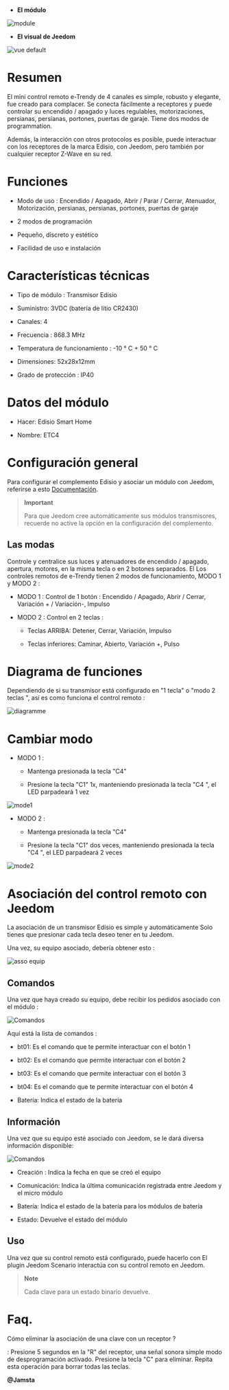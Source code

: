 -   **El módulo**

![module](images/etc4/module.jpg)

-   **El visual de Jeedom**

![vue default](images/etc4/vue_default.jpg)

Resumen 
======

El mini control remoto e-Trendy de 4 canales es simple, robusto y elegante,
fue creado para complacer. Se conecta fácilmente a receptores y
puede controlar su encendido / apagado y luces regulables, motorizaciones,
persianas, persianas, portones, puertas de garaje. Tiene dos modos de
programmation.

Además, la interacción con otros protocolos es posible, puede
interactuar con los receptores de la marca Edisio, con Jeedom, pero
también por cualquier receptor Z-Wave en su red.

Funciones
=========

-   Modo de uso : Encendido / Apagado, Abrir / Parar / Cerrar, Atenuador,
    Motorización, persianas, persianas, portones, puertas de garaje

-   2 modos de programación

-   Pequeño, discreto y estético

-   Facilidad de uso e instalación

Características técnicas 
===========================

-   Tipo de módulo : Transmisor Edisio

-   Suministro: 3VDC (batería de litio CR2430)

-   Canales: 4

-   Frecuencia : 868.3 MHz

-   Temperatura de funcionamiento : -10 ° C + 50 ° C

-   Dimensiones: 52x28x12mm

-   Grado de protección : IP40

Datos del módulo 
=================

-   Hacer: Edisio Smart Home

-   Nombre: ETC4

Configuración general 
======================

Para configurar el complemento Edisio y asociar un módulo con Jeedom,
referirse a esto
[Documentación](https://www.jeedom.fr/doc/documentation/plugins/edisio/es_ES/edisio.html).

> **Important**
>
> Para que Jeedom cree automáticamente sus módulos transmisores, recuerde
> no active la opción en la configuración del complemento.

Las modas 
---------

Controle y centralice sus luces y atenuadores de encendido / apagado,
apertura, motores, en la misma tecla o en 2 botones separados. El
Los controles remotos de e-Trendy tienen 2 modos de funcionamiento, MODO 1 y MODO 2
:

-   MODO 1 : Control de 1 botón : Encendido / Apagado, Abrir / Cerrar,
    Variación + / Variación-, Impulso

-   MODO 2 : Control en 2 teclas :

    -   Teclas ARRIBA: Detener, Cerrar, Variación, Impulso

    -   Teclas inferiores: Caminar, Abierto, Variación +, Pulso

Diagrama de funciones 
===========================

Dependiendo de si su transmisor está configurado en "1 tecla" o "modo 2
teclas ", así es como funciona el control remoto :

![diagramme](images/etc4/diagramme.jpg)

Cambiar modo 
===============

-   MODO 1 :

    -   Mantenga presionada la tecla "C4"

    -   Presione la tecla "C1" 1x, manteniendo presionada la tecla
        "C4 ", el LED parpadeará 1 vez

![mode1](images/etc4/mode1.jpg)

-   MODO 2 :

    -   Mantenga presionada la tecla "C4"

    -   Presione la tecla "C1" dos veces, manteniendo presionada la tecla
        "C4 ", el LED parpadeará 2 veces

![mode2](images/etc4/mode2.jpg)

Asociación del control remoto con Jeedom 
=======================================

La asociación de un transmisor Edisio es simple y
automáticamente Solo tienes que presionar cada tecla
deseo tener en tu Jeedom.

Una vez, su equipo asociado, debería obtener esto :

![asso equip](images/etc4/asso_equip.jpg)

Comandos
---------

Una vez que haya creado su equipo, debe recibir los pedidos
asociado con el módulo :

![Comandos](images/etc4/commandes.jpg)

Aquí está la lista de comandos :

-   bt01: Es el comando que te permite interactuar con el botón 1

-   bt02: Es el comando que permite interactuar con el botón 2

-   bt03: Es el comando que permite interactuar con el botón 3

-   bt04: Es el comando que te permite interactuar con el botón 4

-   Batería: Indica el estado de la batería

Información
------------

Una vez que su equipo esté asociado con Jeedom, se le dará diversa información
disponible:

![Comandos](images/etc4/infos.jpg)

-   Creación : Indica la fecha en que se creó el equipo

-   Comunicación: Indica la última comunicación registrada entre
    Jeedom y el micro módulo

-   Batería: Indica el estado de la batería para los módulos de batería

-   Estado: Devuelve el estado del módulo

Uso
-----------

Una vez que su control remoto está configurado, puede hacerlo con
El plugin Jeedom Scenario interactúa con su control remoto en Jeedom.

> **Note**
>
> Cada clave para un estado binario devuelve.

Faq. 
======

Cómo eliminar la asociación de una clave con un receptor ?

:   Presione 5 segundos en la "R" del receptor, una señal sonora simple
    modo de desprogramación activado. Presione la tecla "C" para eliminar.
    Repita esta operación para borrar todas las teclas.

**@Jamsta**

